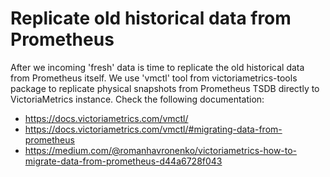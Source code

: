 # Replicate old historical data from Prometheus

After we incoming 'fresh' data is time to replicate the old historical data from Prometheus itself.
We use 'vmctl' tool from victoriametrics-tools package to replicate physical snapshots from Prometheus
TSDB directly to VictoriaMetrics instance. Check the following documentation:
* https://docs.victoriametrics.com/vmctl/
* https://docs.victoriametrics.com/vmctl/#migrating-data-from-prometheus
* https://medium.com/@romanhavronenko/victoriametrics-how-to-migrate-data-from-prometheus-d44a6728f043
